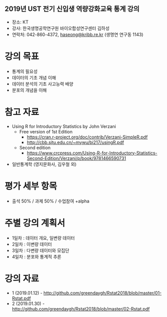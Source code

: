 ## 2019년 UST 전기 신입생 역량강화교육 통계 강의 
- 장소: KT
- 강사: 한국생명공학연구원 바이오합성연구센터 김하성
- 연락처: 042-860-4372, haseong@kribb.re.kr (생명연 연구동 1143)

# 강의 목표
- 통계의 필요성
- 데이터의 기초 개념 이해
- 데이터 분석의 기초 사고능력 배양
- 분포의 개념을 이해

# 참고 자료
- Using R for Introductory Statistics by John Verzani
  - Free version of 1st Edition 
    - https://cran.r-project.org/doc/contrib/Verzani-SimpleR.pdf
    - http://cbb.sjtu.edu.cn/~mywu/bi217/usingR.pdf
  - Second edition
    - https://www.crcpress.com/Using-R-for-Introductory-Statistics-Second-Edition/Verzani/p/book/9781466590731
- 일반통계학 (영지문화사, 김우철 외)

# 평가 세부 항목
- 출석 50% / 과제 50% / 수업참여 +alpha

# 주별 강의 계획서
- 1일차 : 데이터 개요, 일변량 데이터
- 2일차 : 이변량 데이터
- 3일차 : 다변량 데이터와 모집단
- 4일차 : 분포와 통계적 추론



# 강의 자료 
- 1 (2019.01.12) - http://github.com/greendaygh/Rstat2018/blob/master/01-Rstat.pdf
- 2 (2019.01.30) - http://github.com/greendaygh/Rstat2018/blob/master/02-Rstat.pdf

